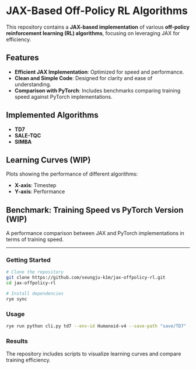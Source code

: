 # JAX-Based Off-Policy RL Algorithms

This repository contains a **JAX-based implementation** of various **off-policy reinforcement learning (RL) algorithms**, focusing on leveraging JAX for efficiency.

## Features
- **Efficient JAX Implementation**: Optimized for speed and performance.
- **Clean and Simple Code**: Designed for clarity and ease of understanding.
- **Comparison with PyTorch**: Includes benchmarks comparing training speed against PyTorch implementations.

## Implemented Algorithms
- **TD7**
- **SALE-TQC**
- **SIMBA**

## Learning Curves (WIP)
Plots showing the performance of different algorithms:
- **X-axis**: Timestep
- **Y-axis**: Performance

## Benchmark: Training Speed vs PyTorch Version (WIP)
A performance comparison between JAX and PyTorch implementations in terms of training speed.

---
### Getting Started
```bash
# Clone the repository
git clone https://github.com/seungju-k1m/jax-offpolicy-rl.git
cd jax-offpolicy-rl

# Install dependencies
rye sync
```

### Usage
```bash
rye run python cli.py td7 --env-id Humanoid-v4 --save-path "save/TD7" --seed 1 --use-progressbar
```

### Results
The repository includes scripts to visualize learning curves and compare training efficiency.